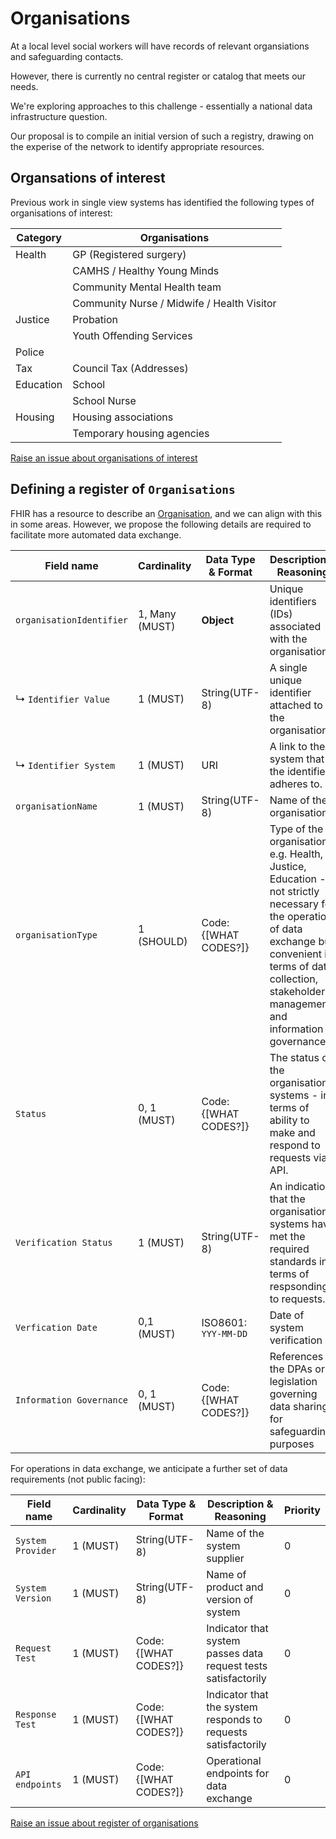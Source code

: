 # Organisations

At a local level social workers will have records of relevant organsiations and safeguarding contacts.

However, there is currently no central register or catalog that meets our needs.

We're exploring approaches to this challenge - essentially a national data infrastructure question.

Our proposal is to compile an initial version of such a registry, drawing on the experise of the network to identify appropriate resources.

## Organsations of interest

Previous work in single view systems has identified the following types of organisations of interest:

|Category|Organisations|
|---|-------|
|Health| GP (Registered surgery)|
||CAMHS / Healthy Young Minds|
||Community Mental Health team|
||Community Nurse / Midwife / Health Visitor|
|Justice|Probation|
||Youth Offending Services|
|Police||
|Tax|Council Tax (Addresses)|
|Education|School|
||School Nurse|
|Housing|Housing associations|
||Temporary housing agencies|

<a href="https://github.com/SocialCareData/taxonomy/issues/new?template=content_issue.yml&title=Organisations%20of%20interest:%20" class="web-button" target="_blank">Raise an issue about organisations of interest</a>

## Defining a register of `Organisations`

FHIR has a resource to describe an [Organisation](https://www.hl7.org/fhir/organization.html), and we can align with this in some areas. However, we propose the following details are required to facilitate more automated data exchange.

|Field name|Cardinality|Data Type & Format|Description & Reasoning|Priority|
|-----------------------|-----------|------------------|-----------------------|---------|
|`organisationIdentifier`|1, Many (MUST)|**Object**|Unique identifiers (IDs) associated with the organisation.|1|
|↳ `Identifier Value`|1 (MUST)|String(UTF-8)|A single unique identifier attached to the organisation.|1|
|↳ `Identifier System`|1 (MUST)|URI|A link to the system that the identifier adheres to.|1|
|`organisationName`|1 (MUST)|String(UTF-8)|Name of the organisation|1|
|`organisationType`|1 (SHOULD)|Code: {[WHAT CODES?]}|Type of the organisation e.g. Health, Justice, Education - not strictly necessary for the operation of data exchange but convenient in terms of data collection, stakeholder management and information governance.|1|
|`Status`|0, 1 (MUST)|Code: {[WHAT CODES?]}|The status of the organisation's systems - in terms of ability to make and respond to requests via API.|0|
|`Verification Status`|1 (MUST)|String(UTF-8)|An indication that the organisation's systems have met the required standards in terms of respsonding to requests.|0|
|`Verfication Date`|0,1 (MUST)|ISO8601: `YYY-MM-DD`|Date of system verification|0|
|`Information Governance`|0, 1 (MUST)|Code: {[WHAT CODES?]}|References to the DPAs or legislation governing data sharing for safeguarding purposes|0|

For operations in data exchange, we anticipate a further set of data requirements (not public facing):

|Field name|Cardinality|Data Type & Format|Description & Reasoning|Priority|
|-----------------------|-----------|------------------|-----------------------|---------|
|`System Provider`|1 (MUST)|String(UTF-8)|Name of the system supplier|0|
|`System Version`|1 (MUST)|String(UTF-8)|Name of product and version of system|0|
|`Request Test`|1 (MUST)|Code: {[WHAT CODES?]}|Indicator that system passes data request tests satisfactorily|0|
|`Response Test`|1 (MUST)|Code: {[WHAT CODES?]}|Indicator that the system responds to requests satisfactorily|0|
|`API endpoints`|1 (MUST)|Code: {[WHAT CODES?]}|Operational endpoints for data exchange|0|

<a href="https://github.com/SocialCareData/taxonomy/issues/new?template=content_issue.yml&title=Organisations%20Register:%20" class="web-button" target="_blank">Raise an issue about register of organisations</a>